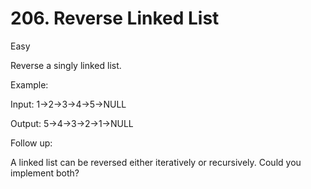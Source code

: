 # 206. Reverse Linked List

Easy


Reverse a singly linked list.

Example:

Input: 1->2->3->4->5->NULL

Output: 5->4->3->2->1->NULL

Follow up:

A linked list can be reversed either iteratively or recursively. Could you implement both?

